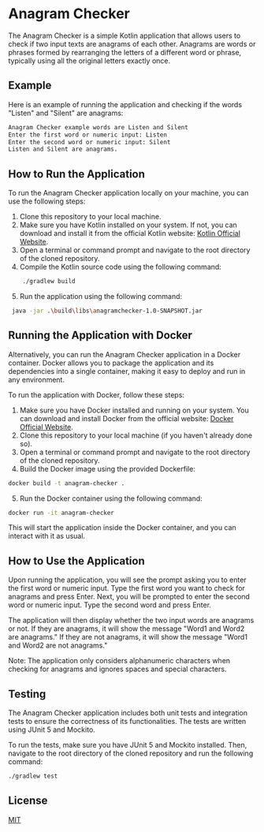 # Anagram Checker

The Anagram Checker is a simple Kotlin application that allows users to check if two input texts are anagrams of each other. Anagrams are words or phrases formed by rearranging the letters of a different word or phrase, typically using all the original letters exactly once.

## Example

Here is an example of running the application and checking if the words "Listen" and "Silent" are anagrams:

```bash
Anagram Checker example words are Listen and Silent
Enter the first word or numeric input: Listen
Enter the second word or numeric input: Silent
Listen and Silent are anagrams.
```

## How to Run the Application

To run the Anagram Checker application locally on your machine, you can use the following steps:

1. Clone this repository to your local machine.
2. Make sure you have Kotlin installed on your system. If not, you can download and install it from the official Kotlin website: [Kotlin Official Website](https://kotlinlang.org/).
3. Open a terminal or command prompt and navigate to the root directory of the cloned repository.
4. Compile the Kotlin source code using the following command:

```bash
    ./gradlew build 
```
5. Run the application using the following command:

```bash
 java -jar .\build\libs\anagramchecker-1.0-SNAPSHOT.jar
 ```
## Running the Application with Docker

Alternatively, you can run the Anagram Checker application in a Docker container. Docker allows you to package the application and its dependencies into a single container, making it easy to deploy and run in any environment.

To run the application with Docker, follow these steps:

1. Make sure you have Docker installed and running on your system. You can download and install Docker from the official website: [Docker Official Website](https://www.docker.com/get-started).
2. Clone this repository to your local machine (if you haven't already done so).
3. Open a terminal or command prompt and navigate to the root directory of the cloned repository.
4. Build the Docker image using the provided Dockerfile:

```bash
docker build -t anagram-checker .
```
5. Run the Docker container using the following command:

```bash
docker run -it anagram-checker
```

This will start the application inside the Docker container, and you can interact with it as usual.

## How to Use the Application

Upon running the application, you will see the prompt asking you to enter the first word or numeric input. Type the first word you want to check for anagrams and press Enter. Next, you will be prompted to enter the second word or numeric input. Type the second word and press Enter.

The application will then display whether the two input words are anagrams or not. If they are anagrams, it will show the message "Word1 and Word2 are anagrams." If they are not anagrams, it will show the message "Word1 and Word2 are not anagrams."

Note: The application only considers alphanumeric characters when checking for anagrams and ignores spaces and special characters.


## Testing
The Anagram Checker application includes both unit tests and integration tests to ensure the correctness of its functionalities. The tests are written using JUnit 5 and Mockito.

To run the tests, make sure you have JUnit 5 and Mockito installed. Then, navigate to the root directory of the cloned repository and run the following command:

```bash
./gradlew test
```
## License
[MIT](https://choosealicense.com/licenses/mit/)
